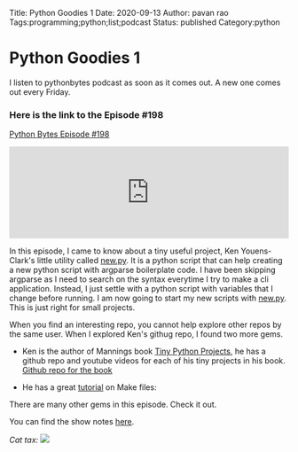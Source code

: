 Title: Python Goodies 1
Date: 2020-09-13
Author: pavan rao
Tags:programming;python;list;podcast
Status: published
Category:python


# Python Goodies 1

I listen to pythonbytes podcast as soon as it comes out. A new one comes out every Friday. 

### Here is the link to the Episode #198

[Python Bytes Episode #198](https://pythonbytes.fm/episodes/show/198/there-s-a-beaver-in-your-database-and-anna-lena-drops-by)


<iframe width="100%" height="166" scrolling="no" frameborder="no"
     src="https://w.soundcloud.com/player/?url=https%3A//api.soundcloud.com/tracks/891674770&color=ff5500&auto_play=false&hide_related=false&show_comments=true&show_user=true&show_reposts=false">
</iframe>

In this episode, I came to know about a tiny useful project, Ken Youens-Clark's little utility called [new.py](https://github.com/kyclark/new.py). It is a python script that can help creating a new python script with argparse boilerplate code. I have been skipping argparse as I need to search on the syntax everytime I try to make a cli application. Instead, I just settle with a python script with variables that I change before running.  I am now going to start my new scripts with [new.py](https://github.com/kyclark/new.py). This is just right for small projects. 


When you find an interesting repo, you cannot help explore other repos by the same user.    When I explored Ken's githug repo, I found two more gems. 

- Ken is the author of Mannings book [Tiny Python Projects](http://tinypythonprojects.com/), he has a github repo and youtube videos for each of his tiny projects in his book.  [Github repo for the book](https://github.com/kyclark/tiny_python_projects) 

- He has a great [tutorial](https://github.com/kyclark/make-tutorial) on Make files: 



There are many other gems in this episode. Check it out.

You can find the show notes [here](https://pythonbytes.fm/episodes/show/198/there-s-a-beaver-in-your-database-and-anna-lena-drops-by).


*Cat tax:*
[![](https://source.unsplash.com/800x900/?cat)]()
